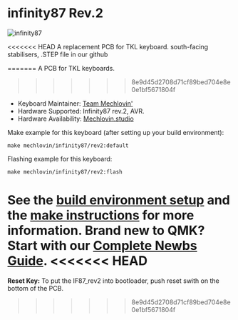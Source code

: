 # infinity87 Rev.2

![infinity87](https://i.imgur.com/pgtvUTrl.png)

<<<<<<< HEAD
A replacement PCB for TKL keyboard. south-facing stabilisers, .STEP file in our github

=======
A PCB for TKL keyboards. 
>>>>>>> 8e9d45d2708d71cf89bed704e8e0e1bf5671804f
* Keyboard Maintainer: [Team Mechlovin'](https://github.com/mechlovin)
* Hardware Supported: Infinity87 rev.2, AVR.
* Hardware Availability: [Mechlovin.studio](https://mechlovin.studio)

Make example for this keyboard (after setting up your build environment):

    make mechlovin/infinity87/rev2:default

Flashing example for this keyboard:

    make mechlovin/infinity87/rev2:flash

See the [build environment setup](https://docs.qmk.fm/#/getting_started_build_tools) and the [make instructions](https://docs.qmk.fm/#/getting_started_make_guide) for more information. Brand new to QMK? Start with our [Complete Newbs Guide](https://docs.qmk.fm/#/newbs).
<<<<<<< HEAD
=======

**Reset Key:** To put the IF87_rev2 into bootloader, push reset swith on the bottom of the PCB.

>>>>>>> 8e9d45d2708d71cf89bed704e8e0e1bf5671804f
